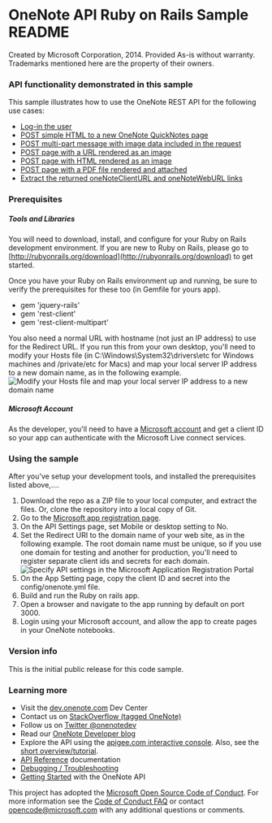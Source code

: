 # OneNote API Ruby on Rails Sample README

Created by Microsoft Corporation, 2014. Provided As-is without warranty. Trademarks mentioned here are the property of their owners.

### API functionality demonstrated in this sample
This sample illustrates how to use the OneNote REST API for the following use cases:

* [Log-in the user](http://msdn.microsoft.com/EN-US/library/office/dn575435.aspx)
* [POST simple HTML to a new OneNote QuickNotes page](http://msdn.microsoft.com/EN-US/library/office/dn575428.aspx)
* [POST multi-part message with image data included in the request](http://msdn.microsoft.com/EN-US/library/office/dn575432.aspx)
* [POST page with a URL rendered as an image](http://msdn.microsoft.com/EN-US/library/office/dn575431.aspx)
* [POST page with HTML rendered as an image](http://msdn.microsoft.com/en-us/library/office/dn575432.aspx)
* [POST page with a PDF file rendered and attached](http://msdn.microsoft.com/EN-US/library/office/dn655137.aspx)
* [Extract the returned oneNoteClientURL and oneNoteWebURL links](http://msdn.microsoft.com/EN-US/library/office/dn575433.aspx)

### Prerequisites


##### Tools and Libraries

You will need to download, install, and configure for your Ruby on Rails development environment. If you are new to Ruby on Rails, please go to [http://rubyonrails.org/download](http://rubyonrails.org/download) to get started.

Once you have your Ruby on Rails environment up and running, be sure to verify the prerequisites for these too (in Gemfile for yours app).

   * gem 'jquery-rails'
   * gem 'rest-client'
   * gem 'rest-client-multipart'


You also need a normal URL with hostname (not just an IP address) to use for the Redirect URL. If you run this from your own desktop, you'll need to modify your Hosts file (in C:\Windows\System32\drivers\etc for Windows machines and /private/etc for Macs) and map your local server IP address to a new domain name, as in the following example.
 ![Modify your Hosts file and map your local server IP address to a new domain name](images/HostsFile.png)

##### Microsoft Account

As the developer, you'll need to have a [Microsoft account](http://msdn.microsoft.com/EN-US/library/office/dn575426.aspx) and get a client ID so your app can authenticate with the Microsoft Live connect services.


### Using the sample

After you've setup your development tools, and installed the prerequisites listed above,....

   1. Download the repo as a ZIP file to your local computer, and extract the files. Or, clone the repository into a local copy of Git.
   2. Go to the [Microsoft app registration page](https://account.live.com/developers/applications/index).
   3. On the API Settings page, set Mobile or desktop setting to No.
   4. Set the Redirect URI to the domain name of your web site, as in the following example. The root domain name must be unique, so if you use one domain for testing and another for production, you'll need to register separate client ids and secrets for each domain.
![Specify API settings in the Microsoft Application Registration Portal](images/OneNoteMSAScreen.png)
   5. On the App Setting page, copy the client ID and secret into the config/onenote.yml file.
   6. Build and run the Ruby on rails app.
   7. Open a browser and navigate to the app running by default on port 3000.
   8. Login using your Microsoft account, and allow the app to create pages in your OneNote notebooks.

### Version info

This is the initial public release for this code sample.


### Learning more

* Visit the [dev.onenote.com](http://dev.onenote.com) Dev Center
* Contact us on [StackOverflow (tagged OneNote)](http://go.microsoft.com/fwlink/?LinkID=390182)
* Follow us on [Twitter @onenotedev](http://www.twitter.com/onenotedev)
* Read our [OneNote Developer blog](http://go.microsoft.com/fwlink/?LinkID=390183)
* Explore the API using the [apigee.com interactive console](http://go.microsoft.com/fwlink/?LinkID=392871).
Also, see the [short overview/tutorial](http://go.microsoft.com/fwlink/?LinkID=390179).
* [API Reference](http://msdn.microsoft.com/en-us/library/office/dn575437.aspx) documentation
* [Debugging / Troubleshooting](http://msdn.microsoft.com/EN-US/library/office/dn575430.aspx)
* [Getting Started](http://go.microsoft.com/fwlink/?LinkID=331026) with the OneNote API

This project has adopted the [Microsoft Open Source Code of Conduct](https://opensource.microsoft.com/codeofconduct/). For more information see the [Code of Conduct FAQ](https://opensource.microsoft.com/codeofconduct/faq/) or contact [opencode@microsoft.com](mailto:opencode@microsoft.com) with any additional questions or comments.
